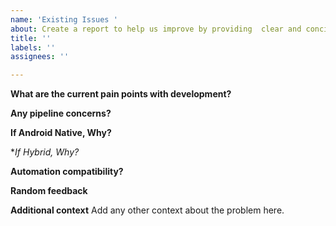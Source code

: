 ```yaml
---
name: 'Existing Issues '
about: Create a report to help us improve by providing  clear and concise description
title: ''
labels: ''
assignees: ''

---
```


**What are the current pain points with development?**


**Any pipeline concerns?**


**If Android Native, Why?**


**If Hybrid, Why?*


**Automation compatibility?**


**Random feedback**
 
**Additional context**
Add any other context about the problem here.
